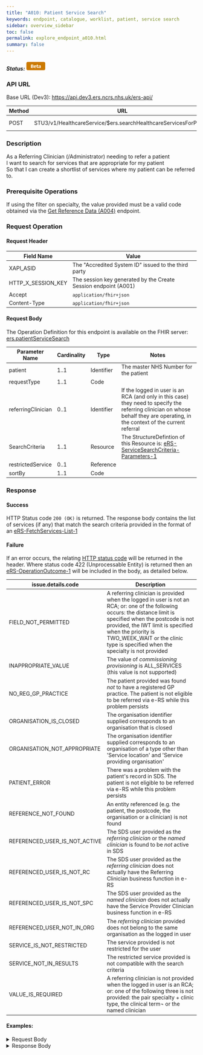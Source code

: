 ```yaml
---
title: "A010: Patient Service Search"
keywords: endpoint, catalogue, worklist, patient, service search
sidebar: overview_sidebar
toc: false
permalink: explore_endpoint_a010.html
summary: false
---
```


##### Status: ![Beta](images/icons/api_beta.png)

### API URL

Base URL (Dev3): https://api.dev3.ers.ncrs.nhs.uk/ers-api/

| Method | URL | Authentication |
| -------------| --- | ---------------- |
| POST | STU3/v1/HealthcareService/$ers.searchHealthcareServicesForPatient | Session Token [(Details)](develop_business_flow_bf001.html) |

### Description
As a Referring Clinician (/Administrator) needing to refer a patient  
I want to search for services that are appropriate for my patient  
So that I can create a shortlist of services where my patient can be referred to.  

### Prerequisite Operations
If using the filter on specialty, the value provided must be a valid code obtained via the [Get Reference Data (A004)](explore_endpoint_a004.html) endpoint.

### Request Operation

#### Request Header

| Field Name | Value |
| ---- | ---- |
| XAPI_ASID | The "Accredited System ID" issued to the third party |
| HTTP_X_SESSION_KEY | The session key generated by the Create Session endpoint (A001)  |
| Accept | `application/fhir+json` |
| Content-Type |	`application/fhir+json` |


#### Request Body
The Operation Definition for this endpoint is available on the FHIR server: [ers.patientServiceSearch](https://fhir.nhs.uk/STU3/OperationDefinition/eRS-PatientServiceSearch-Operation-1/_history/1.0)

| Parameter Name             | Cardinality | Type            | Notes |
|  ------------------------- | ----------- | --------------- | ----- |
| patient                    | 1..1        | Identifier      | The master NHS Number for the patient  |
| requestType                | 1..1        | Code            |       |
| referringClinician         | 0..1        | Identifier      | If the logged in user is an RCA (and only in this case) they need to specify the referring clinician on whose behalf they are operating, in the context of the current referral |
| SearchCriteria             | 1..1        | Resource        | The StructureDefintion of this Resource is:  [eRS-ServiceSearchCriteria-Parameters-1](https://fhir.nhs.uk/STU3/StructureDefinition/eRS-ServiceSearchCriteria-Parameters-1)  |
| restrictedService          | 0..1	       | Reference       |       |
| sortBy                     | 1..1        | Code            |       |

### Response

#### Success
HTTP Status code `200 (OK)` is returned. The response body contains the list of services (if any) that match the search criteria provided in the format of an [eRS-FetchServices-List-1](https://fhir.nhs.uk/STU3/StructureDefinition/eRS-FetchServices-List-1/_history/1.0)

#### Failure
If an error occurs, the relating [HTTP status code](explore_error_messages.html) will be returned in the header.
Where status code 422 (Unprocessable Entity) is returned then an [eRS-OperationOutcome-1](https://fhir.nhs.uk/STU3/StructureDefinition/eRS-OperationOutcome-1) will be included in the body, as detailed below.  

| issue.details.code | Description |
| ------------------ | ------ |
| FIELD_NOT_PERMITTED | A referring clinician is provided when the logged in user is not an RCA; or: one of the following occurs: the distance limit is specified when the postcode is not provided, the IWT limit is specified when the priority is TWO_WEEK_WAIT or the clinic type is specified when the specialty is not provided |
| INAPPROPRIATE_VALUE | The value of _commissioning provisioning_ is ALL_SERVICES (this value is not supported) |
| NO_REG_GP_PRACTICE | The patient provided was found *not* to have a registered GP practice. The patient is not eligible to be referred via e-RS while this problem persists |
| ORGANISATION_IS_CLOSED | The organisation identifier supplied corresponds to an organisation that is closed |
| ORGANISATION_NOT_APPROPRIATE | The organisation identifier supplied corresponds to an organisation of a type other than 'Service location' and 'Service providing organisation' |
| PATIENT_ERROR | There was a problem with the patient's record in SDS. The patient is not eligible to be referred via e-RS while this problem persists|
| REFERENCE_NOT_FOUND | An entity referenced (e.g. the patient, the postcode, the organisation or a clinician) is not found |
| REFERENCED_USER_IS_NOT_ACTIVE | The SDS user provided as the _referring clinician_ or the _named clinician_ is found to be *not* active in SDS |
| REFERENCED_USER_IS_NOT_RC | The SDS user provided as the _referring clinician_ does not actually have the Referring Clinician business function in e-RS |
| REFERENCED_USER_IS_NOT_SPC | The SDS user provided as the _named clinician_ does not actually have the Service Provider Clinician business function in e-RS |
| REFERENCED_USER_NOT_IN_ORG | The  _referring clinician_ provided does not belong to the same organisation as the logged in user |
| SERVICE_IS_NOT_RESTRICTED	| The service provided is not restricted for the user |
| SERVICE_NOT_IN_RESULTS | The restricted service provided is not compatible with the search criteria |
| VALUE_IS_REQUIRED | A referring clinician is not provided when the logged in user is an RCA; or: one of the following three is not provided: the pair specialty + clinic type, the clinical term¬ or the named clinician |

#### Examples:

<details><summary>Request Body</summary>
<br>
Parameters values surrounded by {{ }} should be replaced with an appropriate value  
  <pre>
{
            "resourceType": "Parameters",
            "meta": {
                        "profile": [
                        "https://fhir.nhs.uk/STU3/OperationDefinition/eRS-PatientServiceSearch-Operation-1"
                        ]
            },
            "parameter": [{
                        "name": "patient",
                        "valueIdentifier": {
                                    "system": "http://fhir.nhs.net/Id/nhs-number",
                                    "value": "{{NHS NUMBER}}"
                        }
            },
            {
                        "name": "requestType",
                        "valueCoding": {
                                    "system": "https://fhir.nhs.uk/STU3/CodeSystem/eRS-RequestType-1",
                                    "code": "APPOINTMENT_REQUEST"
                        }
            },  {
                        "name": "searchCriteria",
                        "resource": {
                                    "resourceType": "Parameters",
                                    "meta": {
                                                "profile": [
                                                "https://fhir.nhs.uk/STU3/StructureDefinition/eRS-ServiceSearchCriteria-Parameters-1"
                                                ]
                                    },
                                    "parameter": [{
                                                "name": "priority",
                                                "valueCoding": {
                                                            "system": "https://fhir.nhs.uk/STU3/CodeSystem/eRS-Priority-1",
                                                            "code": "{{PRIORITY}}"
                                                }
                                    }, {
                                                "name": "specialty",
                                                "valueCoding": {
                                                            "system": "https://fhir.nhs.uk/STU3/CodeSystem/eRS-Specialty-1",
                                                            "code": "{{SPECIALTY}}"
                                                }
                                    }, {
                                                "name": "clinicType",
                                                "valueCoding": {
                                                            "system": "https://fhir.nhs.uk/STU3/CodeSystem/eRS-ClinicType-1",
                                                            "code": "{{CLINIC TYPE}}"
                                                }
                                    }, {
                                                "name": "namedClinician",
                                                "valueIdentifier": {
                                                            "system": "http://fhir.nhs.net/Id/sds-user-id",
                                                            "value": "{{CLINICIAN ID}}"
                                                }
                                    },          {
                                                "name": "organisation",
                                                "valueIdentifier": {
                                                            "system": "https://directory.spineservices.nhs.uk/STU3/Organization",
                                                            "value": "{{ORGANISATION}}"
                                                }
                                    }, {
                                                "name": "indicativeAppointmentWaitTimeLimit",
                                                "valueUnsignedInt":"{{INDICATIVE WAIT TIME}}"
                                    }, {
                                                "name": "postcode",
                                                "valueString":"{{POSTCODE}}"
                                    }, {
                                                "name": "distanceLimit",
                                                "valueUnsignedInt":"{{DISTANCE}}"
                                    }, {
                                                "name": "commissioningProvisioning",
                                                "valueCoding": {
                                                            "system": "https://fhir.nhs.uk/STU3/CodeSystem/eRS-CommissioningProvisioning-1",
                                                            "code": "{{COMMISSIONING PROVISIONING}}"
                                                }
                                    },
                                    {
                                                "name": "ageAndGenderAppropriate",
                                                "valueBoolean":true
                                    }]
                        }
            }, {
                        "name": "sortBy",
                        "valueCoding": {
                                    "system": "https://fhir.nhs.uk/STU3/CodeSystem/eRS-SortBy-1",
                                    "code": "DISTANCE"
                        }
            }]
}

  </pre>
</details>

<details><summary>Response Body</summary>
<br>
  <pre>
{
    "meta": {
      "profile": [
        "https://fhir.nhs.uk/STU3/StructureDefinition/eRS-FetchServices-List-1"
      ]
    },
    "resourceType": "List",
    "status": "current",
    "mode": "snapshot",
    "entry": [
      {
        "extension": [
          {
            "extension": [
              {
                "url": "restricted",
                "valueBoolean": false
              },
              {
                "url": "unaccredited",
                "valueBoolean": true
              },
              {
                "url": "displayProminently",
                "valueBoolean": false
              },
              {
                "url": "indicativeAppointmentWaitTime",
                "valueCodeableConcept": {
                  "coding": [
                    {
                      "system": "https://fhir.nhs.uk/STU3/CodeSystem/eRS-IWT-1",
                      "code": "LIMITED_AVAILABILITY"
                    }
                  ]
                }
              }
            ],
            "url": "https://fhir.nhs.uk/STU3/StructureDefinition/Extension-eRS-ServiceSearch-ListItem-1"
          }
        ],
        "item": {
          "extension": [
            {
              "extension": [
                {
                  "url": "serviceName",
                  "valueString": "Dietetics Service 1"
                },
                {
                  "url": "specialty",
                  "valueCodeableConcept": {
                    "coding": [
                      {
                        "system": "https://fhir.nhs.uk/STU3/CodeSystem/eRS-Specialty-1",
                        "code": "DIETETICS"
                      }
                    ]
                  }
                },
                {
                  "url": "genderTreated",
                  "valueCodeableConcept": {
                    "coding": [
                      {
                        "system": "https://fhir.nhs.uk/STU3/CodeSystem/eRS-GenderTreated-1",
                        "code": "MALE_AND_FEMALE"
                      }
                    ]
                  }
                },
                {
                  "url": "bookableType",
                  "valueCodeableConcept": {
                    "coding": [
                      {
                        "system": "https://fhir.nhs.uk/STU3/CodeSystem/eRS-BookableType-1",
                        "code": "DIRECTLY_BOOKABLE"
                      }
                    ]
                  }
                },
                {
                  "url": "supportedAppointmentType",
                  "valueCodeableConcept": {
                    "coding": [
                      {
                        "system": "https://fhir.nhs.uk/STU3/CodeSystem/eRS-AppointmentType-1",
                        "code": "AHP_CLINIC"
                      }
                    ]
                  }
                },
                {
                  "url": "referralLetterRequired",
                  "valueBoolean": true
                },
                {
                  "url": "location",
                  "valueReference": {
                    "display": "ASSOCIATED CHEMISTS (BIR) LTD",
                    "identifier": {
                      "system": "https://directory.spineservices.nhs.uk/STU3/Organization",
                      "value": "62"
                    }
                  }
                },
                {
                  "url": "linkToNHSWebsite",
                  "valueString": "https://www.nhs.uk/service-search/chooseandbook?serviceId=70000"
                },
                {
                  "url": "supportedRequestFlowType",
                  "valueCodeableConcept": {
                    "coding": [
                      {
                        "system": "https://fhir.nhs.uk/STU3/CodeSystem/eRS-RequestFlowType-1",
                        "code": "ADVICE_AND_GUIDANCE_REQUEST"
                      }
                    ]
                  }
                },
                {
                  "url": "supportedRequestFlowType",
                  "valueCodeableConcept": {
                    "coding": [
                      {
                        "system": "https://fhir.nhs.uk/STU3/CodeSystem/eRS-RequestFlowType-1",
                        "code": "APPOINTMENT_REQUEST"
                      }
                    ]
                  }
                },
                {
                  "url": "exclusions",
                  "valueString": "Test Exclusions"
                },
                {
                  "url": "conditionsTreated",
                  "valueString": "Test Conditions Treated"
                },
                {
                  "url": "suggestedInvestigations",
                  "valueString": "Test Suggested Investigations"
                },
                {
                  "url": "referrerAlert",
                  "valueString": "Is unaccredited. Has 'exclusions', 'suggested investigations' and 'conditions treated'."
                }
              ],
              "url": "https://fhir.nhs.uk/STU3/StructureDefinition/Extension-eRS-ServiceSummaryView-1"
            }
          ],
          "identifier": {
            "system": "http://fhir.nhs.net/Id/ers-service",
            "value": "70000"
          }
        }
      }
    ]
}
  </pre>
</details>
